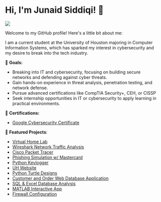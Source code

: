 # Hi, I'm Junaid Siddiqi! 👋
<a href="https://www.linkedin.com/in/jsiddiqi/"><img src="https://img.shields.io/badge/-LinkedIn-0072b1?&style=for-the-badge&logo=linkedin&logoColor=white" /></a>

Welcome to my GitHub profile! Here's a little bit about me:

I am a current student at the University of Houston majoring in Computer Information Systems, which has sparked my interest in cybersecurity and my desire to break into the tech industry.

🎯 **Goals:**

- Breaking into IT and cybersecurity, focusing on building secure networks and defending against cyber threats.
- Gain hands-on experience in threat analysis, penetration testing, and network defense.
- Pursue advanced certifications like CompTIA Security+, CEH, or CISSP
- Seek internship opportunities in IT or cybersecurity to apply learning in practical environments.
  
📜 **Certifications:**
- [Google Cybersecurity Certificate](https://github.com/junaidsiddiqi/googlecert)
  
📌 **Featured Projects**:
- [Virtual Home Lab](https://github.com/junaidsiddiqi/homelab-project)
- [Wireshark Network Traffic Analysis](https://github.com/junaidsiddiqi/wireshark-project)
- [Cisco Packet Tracer](https://github.com/junaidsiddiqi/packet-tracer-project)
- [Phishing Simulation w/ Mastercard](https://github.com/junaidsiddiqi/phishing-simulation)
- [Python Keylogger](https://github.com/junaidsiddiqi/python-keylogger-project)
- [UH Website](https://github.com/junaidsiddiqi/UH-cafeteria-wesbite)
- [Python Turtle Designs](https://github.com/junaidsiddiqi/python-turtle-project)
- [Customer and Order Web Database Application](https://github.com/junaidsiddiqi/databaseapp)
- [SQL & Excel Database Analysis](https://github.com/junaidsiddiqi/sql-database-Project)
- [MATLAB Interactive App](https://github.com/junaidsiddiqi/matlab-app-project)
- [Firewall Configuration](https://github.com/junaidsiddiqi/firewall-configuration-project)
